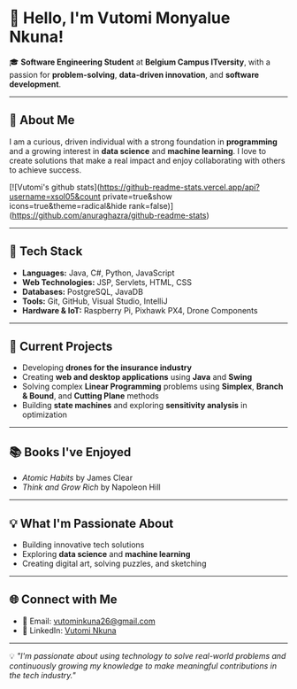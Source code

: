 # 👋 Hello, I'm **Vutomi Monyalue Nkuna!**

🎓 **Software Engineering Student** at **Belgium Campus ITversity**, with a passion for **problem-solving**, **data-driven innovation**, and **software development**.

---

## 🚀 About Me
I am a curious, driven individual with a strong foundation in **programming** and a growing interest in **data science** and **machine learning**. I love to create solutions that make a real impact and enjoy collaborating with others to achieve success.

<!--Github stats from https://github.com/anuraghazra/github-readme-stats -->
[![Vutomi's github stats](https://github-readme-stats.vercel.app/api?username=xsol05&count private=true&show icons=true&theme=radical&hide rank=false)]
(https://github.com/anuraghazra/github-readme-stats)

---

## 🔧 Tech Stack
- **Languages:** Java, C#, Python, JavaScript  
- **Web Technologies:** JSP, Servlets, HTML, CSS  
- **Databases:** PostgreSQL, JavaDB  
- **Tools:** Git, GitHub, Visual Studio, IntelliJ  
- **Hardware & IoT:** Raspberry Pi, Pixhawk PX4, Drone Components  

---

## 🌱 Current Projects
- Developing **drones for the insurance industry**  
- Creating **web and desktop applications** using **Java** and **Swing**  
- Solving complex **Linear Programming** problems using **Simplex**, **Branch & Bound**, and **Cutting Plane** methods  
- Building **state machines** and exploring **sensitivity analysis** in optimization  

---

## 📚 Books I've Enjoyed
- *Atomic Habits* by James Clear  
- *Think and Grow Rich* by Napoleon Hill  

---

## 💡 What I'm Passionate About
- Building innovative tech solutions  
- Exploring **data science** and **machine learning**  
- Creating digital art, solving puzzles, and sketching  

---

## 🌐 Connect with Me
- 📧 Email: [vutominkuna26@gmail.com](mailto:vutominkuna26@gmail.com)  
- 💼 LinkedIn: [Vutomi Nkuna](https://www.linkedin.com/in/vutomi-nkuna)  

---

💡 *"I'm passionate about using technology to solve real-world problems and continuously growing my knowledge to make meaningful contributions in the tech industry."*
